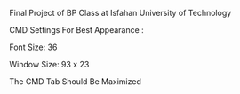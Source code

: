 Final Project of BP Class at Isfahan University of Technology

CMD Settings For Best Appearance :

Font Size: 36

Window Size: 93 x 23

The CMD Tab Should Be Maximized
